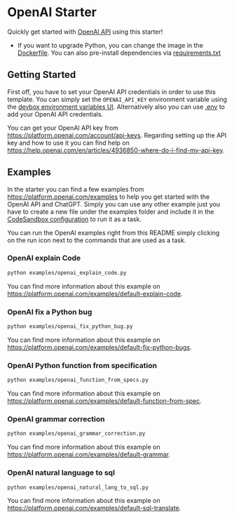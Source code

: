 # OpenAI Starter

Quickly get started with [OpenAI API](hhttps://platform.openai.com/docs/api-reference) using this starter! 

- If you want to upgrade Python, you can change the image in the [Dockerfile](./.devcontainer/Dockerfile). You can also pre-install dependencies via [requirements.txt](./requirements.txt)


## Getting Started

First off, you have to set your OpenAI API credentials in order to use this template. You can simply set the `OPENAI_API_KEY` environment variable using the [devbox environment variables UI](https://codesandbox.io/docs/learn/environment/secrets). Alternatively also you can use [.env](./.env) to add your OpenAI API credentials.


You can get your OpenAI API key from https://platform.openai.com/account/api-keys. Regarding setting up the API key and how to use it you can find help on https://help.openai.com/en/articles/4936850-where-do-i-find-my-api-key.

## Examples

In the starter you can find a few examples from https://platform.openai.com/examples to help you get started with the OpenAI API and ChatGPT. Simply you can use any other example just you have to create a new file under the examples folder and include it in the [CodeSandbox configuration](./.codesandbox/tasks.json) to run it as a task.

You can run the OpenAI examples right from this README simply clicking on the run icon next to the commands that are used as a task.

### OpenAI explain Code

```bash
python examples/openai_explain_code.py
```


You can find more information about this example on https://platform.openai.com/examples/default-explain-code.

### OpenAI fix a Python bug

```bash
python examples/openai_fix_python_bug.py
```


You can find more information about this example on https://platform.openai.com/examples/default-fix-python-bugs.

### OpenAI Python function from specification

```bash
python examples/openai_function_from_specs.py
```


You can find more information about this example on https://platform.openai.com/examples/default-function-from-spec.

### OpenAI grammar correction

```bash
python examples/openai_grammar_correction.py
```


You can find more information about this example on https://platform.openai.com/examples/default-grammar.

### OpenAI natural language to sql

```bash
python examples/openai_natural_lang_to_sql.py
```


You can find more information about this example on https://platform.openai.com/examples/default-sql-translate.
